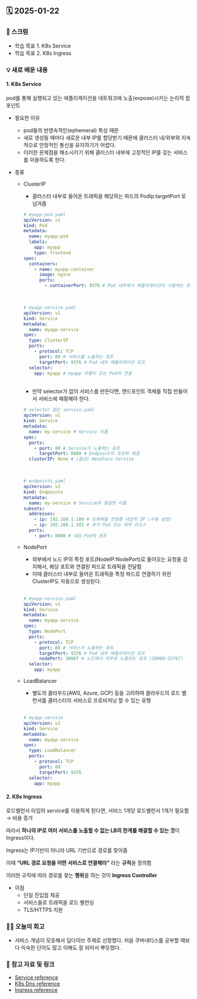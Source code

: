 ## 🗓️ 2025-01-22

### 🐌 스크럼

- 학습 목표 1. K8s Service
- 학습 목표 2. K8s Ingress

### 💡 새로 배운 내용

#### 1. K8s Service

pod를 통해 실행되고 있는 애플리케이션을 네트워크에 노출(expose)시키는 논리적 컴포넌트

- 필요한 이유

  - pod들의 반영속적인(ephemeral) 특성 때문
  - 새로 생성될 때마다 새로운 내부 IP를 할당받기 때문에 클러스터 내/외부와 지속적으로 안정적인 통신을 유지하기가 어렵다.
  - 이러한 문제점을 해소시키기 위해 클러스터 내부에 고정적인 IP를 갖는 서비스를 이용하도록 한다.

- 종류

  - ClusterIP

    - 클러스터 내부로 들어온 트래픽을 해당하는 파드의 PodIp:targetPort 로 넘겨줌

    ```yaml
    # myapp-pod.yaml
    apiVersion: v1
    kind: Pod
    metadata:
      name: myapp-pod
      labels:
        app: myapp
        type: frontend
    spec:
      containers:
        - name: myapp-container
          image: nginx
          ports:
            - containerPort: 9376 # Pod 내부에서 애플리케이션이 사용하는 포트
    ```

    <br />

    ```yaml
    # myapp-service.yaml
    apiVersion: v1
    kind: Service
    metadata:
      name: myapp-service
    spec:
      type: ClusterIP
      ports:
        - protocol: TCP
          port: 80 # 서비스를 노출하는 포트
          targetPort: 9376 # Pod 내부 애플리케이션 포트
      selector:
        app: myapp # myapp 라벨이 있는 Pod와 연결
    ```

    <br />

    - 만약 selector가 없이 서비스를 만든다면, 엔드포인트 객체를 직접 만들어서 서비스에 매핑해야 한다.

    ```yaml
    # selector 없는 service.yaml
    apiVersion: v1
    kind: Service
    metadata:
      name: my-service # Service 이름
    spec:
      ports:
        - port: 80 # Service가 노출하는 포트
          targetPort: 8080 # Endpoint의 포트와 매칭
      clusterIP: None # (옵션) Headless Service
    ```

    <br />

    ```yaml
    # endpoints.yaml
    apiVersion: v1
    kind: Endpoints
    metadata:
      name: my-service # Service와 동일한 이름
    subsets:
      addresses:
        - ip: 192.168.1.100 # 트래픽을 전달할 대상의 IP (수동 설정)
        - ip: 192.168.1.101 # 추가 Pod 또는 외부 리소스
      ports:
        - port: 8080 # 대상 Pod의 포트
    ```

  - NodePort

    - 외부에서 노드 IP의 특정 포트(NodeIP:NodePort)로 들어오는 요청을 감지해서, 해당 포트와 연결된 파드로 트래픽을 전달함
    - 이때 클러스터 내부로 들어온 트래픽을 특정 파드로 연결하기 위한 ClusterIP도 자동으로 생성된다.

    <br />

    ```yaml
    # myapp-service.yaml
    apiVersion: v1
    kind: Service
    metadata:
      name: myapp-service
    spec:
      type: NodePort
      ports:
        - protocol: TCP
          port: 80 # 서비스가 노출하는 포트
          targetPort: 9376 # Pod 내부 애플리케이션 포트
          nodePort: 30007 # 노드에서 외부로 노출되는 포트 (30000~32767)
      selector:
        app: myapp
    ```

  - LoadBalancer

    - 별도의 클라우드(AWS, Azure, GCP) 등을 고려하여 클라우드의 로드 밸런서를 클러스터의 서비스로 프로비저닝 할 수 있는 유형

    <br />

    ```yaml
    # myapp-service
    apiVersion: v1
    kind: Service
    metadata:
      name: myapp-service
    spec:
      type: LoadBalancer
      ports:
        - protocol: TCP
          port: 80
          targetPort: 9376
      selector:
        app: myapp
    ```

#### 2. K8s Ingress

로드밸런서 타입의 service를 이용하게 된다면, 서비스 1개당 로드밸런서 1개가 필요함 → 비용 증가

따라서 **하나의 IP로 여러 서비스를 노출할 수 없는 LB의 한계를 해결할 수 있는 것**이 Ingress이다.

Ingress는 IP기반이 아니라 URL 기반으로 경로를 찾아줌

이때 **“URL 경로 요청을 어떤 서비스로 연결해라”** 라는 **규칙**을 정의함

이러한 규칙에 따라 경로를 찾는 **행위**를 하는 것이 **Ingress Controller**

- 이점
  - 단일 진입점 제공
  - 서비스들로 트래픽을 로드 밸런싱
  - TLS/HTTPS 지원

### 👏🏻 오늘의 회고

- 서비스 개념이 모호해서 딥다이브 주제로 선정했다. 처음 쿠버네티스를 공부할 때보다 익숙한 단어도 많고 이해도 잘 되어서 뿌듯했다.

### 🔗 참고 자료 및 링크

- [Service reference](https://seongjin.me/kubernetes-service-types/)
- [K8s Dns reference](https://kubernetes.io/blog/2018/07/10/coredns-ga-for-kubernetes-cluster-dns/)
- [Ingress reference](https://gruuuuu.github.io/cloud/k8s-service/)
